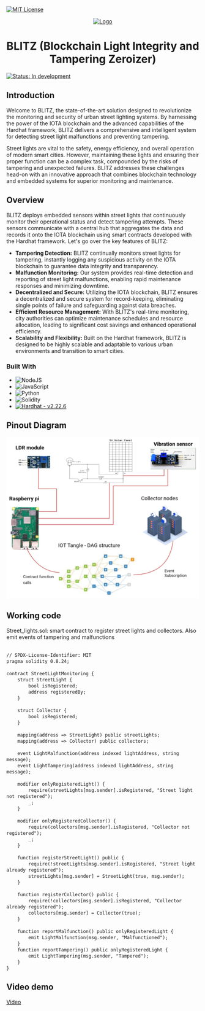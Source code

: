 [![MIT License][license-shield]][license-url]


<div align="center">
  <a href="https://github.com/othneildrew/Best-README-Template">
    <img src="https://github.com/SiddharthVikram068/Best-README-Template/blob/master/images/logo.png" alt="Logo" width="80" height="80">
  </a>

  <h1 align="center">BLITZ (Blockchain Light Integrity and Tampering Zeroizer)</h1>

</div>


[![Status: In development][healthy-badge]][healthy-markdown]

## Introduction 

Welcome to BLITZ, the state-of-the-art solution designed to revolutionize the monitoring and security of urban street lighting systems. By harnessing the power of the IOTA blockchain and the advanced capabilities of the Hardhat framework, BLITZ delivers a comprehensive and intelligent system for detecting street light malfunctions and preventing tampering.

Street lights are vital to the safety, energy efficiency, and overall operation of modern smart cities. However, maintaining these lights and ensuring their proper function can be a complex task, compounded by the risks of tampering and unexpected failures. BLITZ addresses these challenges head-on with an innovative approach that combines blockchain technology and embedded systems for superior monitoring and maintenance.

## Overview 

BLITZ deploys embedded sensors within street lights that continuously monitor their operational status and detect tampering attempts. These sensors communicate with a central hub that aggregates the data and records it onto the IOTA blockchain using smart contracts developed with the Hardhat framework.
Let's go over the key features of BLITZ:
- <b>Tampering Detection:</b> BLITZ continually monitors street lights for tampering, instantly logging any suspicious activity on the IOTA blockchain to guarantee data integrity and transparency.
- <b>Malfunction Monitoring:</b> Our system provides real-time detection and reporting of street light malfunctions, enabling rapid maintenance responses and minimizing downtime.
- <b>Decentralized and Secure:</b> Utilizing the IOTA blockchain, BLITZ ensures a decentralized and secure system for record-keeping, eliminating single points of failure and safeguarding against data breaches.
- <b>Efficient Resource Management:</b> With BLITZ's real-time monitoring, city authorities can optimize maintenance schedules and resource allocation, leading to significant cost savings and enhanced operational efficiency.
- <b>Scalability and Flexibility:</b> Built on the Hardhat framework, BLITZ is designed to be highly scalable and adaptable to various urban environments and transition to smart cities.

### Built With
* ![NodeJS](https://img.shields.io/badge/node.js-6DA55F?style=for-the-badge&logo=node.js&logoColor=white) <br>
* ![JavaScript](https://img.shields.io/badge/javascript-%23323330.svg?style=for-the-badge&logo=javascript&logoColor=%23F7DF1E) <br>
* ![Python](https://img.shields.io/badge/python-3670A0?style=for-the-badge&logo=python&logoColor=ffdd54)
* ![Solidity](https://img.shields.io/badge/Solidity-%23363636.svg?style=for-the-badge&logo=solidity&logoColor=white)
* [![Hardhat - v2.22.6](https://img.shields.io/static/v1?label=Hardhat&message=v2.22.6&color=2ea44f)](https://)

## Pinout Diagram
<img src="https://github.com/SiddharthVikram068/embedded-blockchain/blob/main/assets/pin_diagram.jpeg" alt="diagram">


## Working code 

Street_lights.sol: smart contract to register street lights and collectors. Also emit events of tampering and malfunctions
```solidity

// SPDX-License-Identifier: MIT
pragma solidity 0.8.24;

contract StreetLightMonitoring {
    struct StreetLight {
        bool isRegistered;
        address registeredBy;
    }

    struct Collector {
        bool isRegistered;
    }

    mapping(address => StreetLight) public streetLights;
    mapping(address => Collector) public collectors;

    event LightMalfunction(address indexed lightAddress, string message);
    event LightTampering(address indexed lightAddress, string message);

    modifier onlyRegisteredLight() {
        require(streetLights[msg.sender].isRegistered, "Street light not registered");
        _;
    }

    modifier onlyRegisteredCollector() {
        require(collectors[msg.sender].isRegistered, "Collector not registered");
        _;
    }

    function registerStreetLight() public {
        require(!streetLights[msg.sender].isRegistered, "Street light already registered");
        streetLights[msg.sender] = StreetLight(true, msg.sender);
    }

    function registerCollector() public {
        require(!collectors[msg.sender].isRegistered, "Collector already registered");
        collectors[msg.sender] = Collector(true);
    }

    function reportMalfunction() public onlyRegisteredLight {
        emit LightMalfunction(msg.sender, "Malfunctioned");
    }
    function reportTampering() public onlyRegisteredLight {
        emit LightTampering(msg.sender, "Tampered");
    }
}
```
## Video demo

<a href="https://drive.google.com/file/d/17p-dYKclmAzHXnFaCaOW8So1UXp6Af2V/view?usp=sharing"> Video </a>


[healthy-badge]: https://img.shields.io/badge/OSS%20Status-Healthy-darkgreen.svg
[healthy-markdown]: https://github.com/martinpeck/oss-project-status/blob/master/healthy/OSS_STATUS.md
[contributors-shield]: https://img.shields.io/github/contributors/othneildrew/Best-README-Template.svg?style=for-the-badge
[contributors-url]: [https://github.com/othneildrew/Best-README-Template/graphs/contributors](https://github.com/SiddharthVikram068/embedded-blockchain/settings/access?query=filter%3Acollaborators)
[forks-shield]: https://img.shields.io/github/forks/othneildrew/Best-README-Template.svg?style=for-the-badge
[forks-url]: https://github.com/othneildrew/Best-README-Template/network/members
[stars-shield]: https://img.shields.io/github/stars/othneildrew/Best-README-Template.svg?style=for-the-badge
[stars-url]: https://github.com/othneildrew/Best-README-Template/stargazers
[issues-shield]: https://img.shields.io/github/issues/othneildrew/Best-README-Template.svg?style=for-the-badge
[issues-url]: https://github.com/othneildrew/Best-README-Template/issues
[license-shield]: https://img.shields.io/github/license/othneildrew/Best-README-Template.svg?style=for-the-badge
[license-url]: https://github.com/othneildrew/Best-README-Template/blob/master/LICENSE.txt
[linkedin-shield]: https://img.shields.io/badge/-LinkedIn-black.svg?style=for-the-badge&logo=linkedin&colorB=555
[linkedin-url]: https://linkedin.com/in/othneildrew
